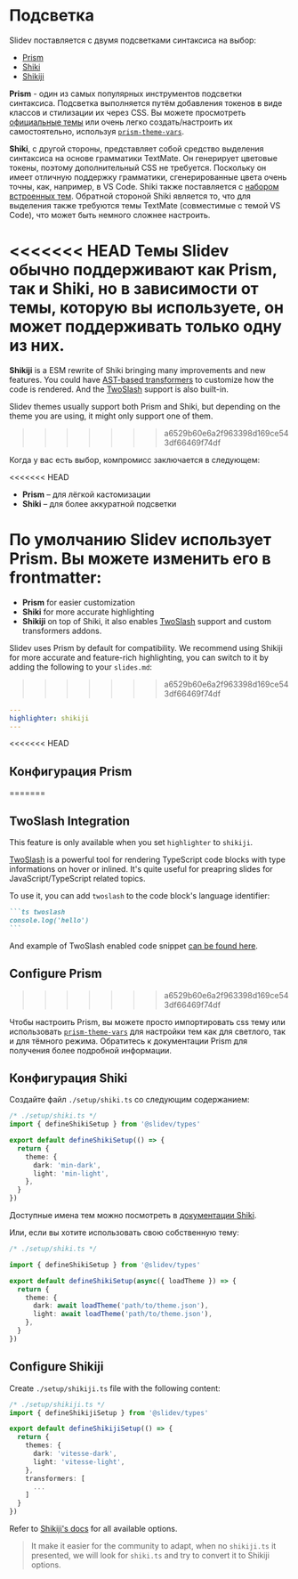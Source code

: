 # Подсветка

Slidev поставляется с двумя подсветками синтаксиса на выбор:

- [Prism](https://prismjs.com/)
- [Shiki](https://github.com/shikijs/shiki)
- [Shikiji](https://github.com/antfu/shikiji)

**Prism** - один из самых популярных инструментов подсветки синтаксиса. Подсветка выполняется путём добавления токенов в виде классов и стилизации их через CSS. Вы можете просмотреть [официальные темы](https://github.com/PrismJS/prism-themes) или очень легко создать/настроить их самостоятельно, используя [`prism-theme-vars`](https://github.com/antfu/prism-theme-vars).

**Shiki**, с другой стороны, представляет собой средство выделения синтаксиса на основе грамматики TextMate. Он генерирует цветовые токены, поэтому дополнительный CSS не требуется. Поскольку он имеет отличную поддержку грамматики, сгенерированные цвета очень точны, как, например, в VS Code. Shiki также поставляется с [набором встроенных тем](https://github.com/shikijs/shiki/blob/master/docs/themes.md). Обратной стороной Shiki является то, что для выделения также требуются темы TextMate (совместимые с темой VS Code), что может быть немного сложнее настроить.

<<<<<<< HEAD
Темы Slidev обычно поддерживают как Prism, так и Shiki, но в зависимости от темы, которую вы используете, он может поддерживать только одну из них.
=======
**Shikiji** is a ESM rewrite of Shiki bringing many improvements and new features. You could have [AST-based transformers](https://github.com/antfu/shikiji#hast-transformers) to customize how the code is rendered. And the [TwoSlash](#twoslash) support is also built-in.

Slidev themes usually support both Prism and Shiki, but depending on the theme you are using, it might only support one of them.
>>>>>>> a6529b60e6a2f963398d169ce543df66469f74df

Когда у вас есть выбор, компромисс заключается в следующем:

<<<<<<< HEAD
- **Prism** – для лёгкой кастомизации
- **Shiki** – для более аккуратной подсветки

По умолчанию Slidev использует Prism. Вы можете изменить его в frontmatter:
=======
- **Prism** for easier customization
- **Shiki** for more accurate highlighting
- **Shikiji** on top of Shiki, it also enables [TwoSlash](#twoslash) support and custom transformers addons. 

Slidev uses Prism by default for compatibility. We recommend using Shikiji for more accurate and feature-rich highlighting, you can switch to it by adding the following to your `slides.md`:
>>>>>>> a6529b60e6a2f963398d169ce543df66469f74df

```yaml
---
highlighter: shikiji
---
```

<<<<<<< HEAD
## Конфигурация Prism
=======
## TwoSlash Integration

This feature is only available when you set `highlighter` to `shikiji`.

[TwoSlash](https://www.typescriptlang.org/dev/twoslash/) is a powerful tool for rendering TypeScript code blocks with type informations on hover or inlined. It's quite useful for preapring slides for JavaScript/TypeScript related topics.

To use it, you can add `twoslash` to the code block's language identifier:

~~~md
```ts twoslash
console.log('hello')
```
~~~

And example of TwoSlash enabled code snippet [can be found here](https://antfu.me/posts/shikiji-twoslash).

## Configure Prism
>>>>>>> a6529b60e6a2f963398d169ce543df66469f74df

Чтобы настроить Prism, вы можете просто импортировать css тему или использовать [`prism-theme-vars`](https://github.com/antfu/prism-theme-vars) для настройки тем как для светлого, так и для тёмного режима. Обратитесь к документации Prism для получения более подробной информации.

## Конфигурация Shiki

<Environment type="node" />

Создайте файл `./setup/shiki.ts` со следующим содержанием:

```ts
/* ./setup/shiki.ts */
import { defineShikiSetup } from '@slidev/types'

export default defineShikiSetup(() => {
  return {
    theme: {
      dark: 'min-dark',
      light: 'min-light',
    },
  }
})
```

Доступные имена тем можно посмотреть в [документации Shiki](https://github.com/shikijs/shiki/blob/master/docs/themes.md#all-themes).

Или, если вы хотите использовать свою собственную тему:

```ts
/* ./setup/shiki.ts */

import { defineShikiSetup } from '@slidev/types'

export default defineShikiSetup(async({ loadTheme }) => {
  return {
    theme: {
      dark: await loadTheme('path/to/theme.json'),
      light: await loadTheme('path/to/theme.json'),
    },
  }
})
```

## Configure Shikiji

<Environment type="node" />

Create `./setup/shikiji.ts` file with the following content:

```ts
/* ./setup/shikiji.ts */
import { defineShikijiSetup } from '@slidev/types'

export default defineShikijiSetup(() => {
  return {
    themes: {
      dark: 'vitesse-dark',
      light: 'vitesse-light',
    },
    transformers: [
      ...
    ]
  }
})
```

Refer to [Shikiji's docs](https://github.com/antfu/shikji) for all available options.

> It make it easier for the community to adapt, when no `shikiji.ts` it presented, we will look for `shiki.ts` and try to convert it to Shikiji options.
